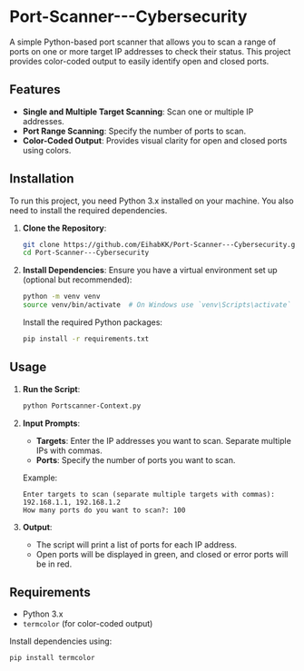 # Port-Scanner---Cybersecurity


A simple Python-based port scanner that allows you to scan a range of ports on one or more target IP addresses to check their status. This project provides color-coded output to easily identify open and closed ports.

## Features

- **Single and Multiple Target Scanning**: Scan one or multiple IP addresses.
- **Port Range Scanning**: Specify the number of ports to scan.
- **Color-Coded Output**: Provides visual clarity for open and closed ports using colors.

## Installation

To run this project, you need Python 3.x installed on your machine. You also need to install the required dependencies.

1. **Clone the Repository**:
    ```bash
    git clone https://github.com/EihabKK/Port-Scanner---Cybersecurity.git
    cd Port-Scanner---Cybersecurity
    ```

2. **Install Dependencies**:
    Ensure you have a virtual environment set up (optional but recommended):
    ```bash
    python -m venv venv
    source venv/bin/activate  # On Windows use `venv\Scripts\activate`
    ```
    Install the required Python packages:
    ```bash
    pip install -r requirements.txt
    ```

## Usage

1. **Run the Script**:
    ```bash
    python Portscanner-Context.py
    ```

2. **Input Prompts**:
    - **Targets**: Enter the IP addresses you want to scan. Separate multiple IPs with commas.
    - **Ports**: Specify the number of ports you want to scan.

    Example:
    ```text
    Enter targets to scan (separate multiple targets with commas): 192.168.1.1, 192.168.1.2
    How many ports do you want to scan?: 100
    ```

3. **Output**:
    - The script will print a list of ports for each IP address.
    - Open ports will be displayed in green, and closed or error ports will be in red.

## Requirements

- Python 3.x
- `termcolor` (for color-coded output)

Install dependencies using:
```bash
pip install termcolor

